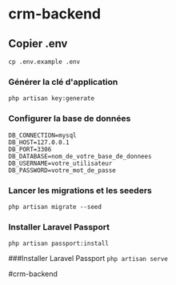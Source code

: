 
# crm-backend

## Copier .env
```
cp .env.example .env
```

### Générer la clé d'application
```
php artisan key:generate
```

### Configurer la base de données
```
DB_CONNECTION=mysql
DB_HOST=127.0.0.1
DB_PORT=3306
DB_DATABASE=nom_de_votre_base_de_donnees
DB_USERNAME=votre_utilisateur
DB_PASSWORD=votre_mot_de_passe
```

### Lancer les migrations et les seeders
```php artisan migrate --seed```


### Installer Laravel Passport
 ```php artisan passport:install```

###Installer Laravel Passport
 ``` php artisan serve ```



#crm-backend
